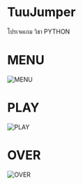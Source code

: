 # TuuJumper
โปรเจคเกม วิชา PYTHON

# MENU
![MENU](https://sv1.picz.in.th/images/2020/11/08/blgB1R.png)
# PLAY
![PLAY](https://sv1.picz.in.th/images/2020/11/08/blg4M8.png)
# OVER
![OVER](https://sv1.picz.in.th/images/2020/11/08/blgfA0.png)
